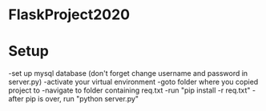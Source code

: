 # FlaskProject2020

Setup
=====
-set up mysql database (don't forget change username and password in server.py) 
-activate your virtual environment
-goto folder where you copied project to
-navigate to folder containing req.txt
-run "pip install -r req.txt"
-after pip is over, run "python server.py"
